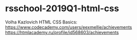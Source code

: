# rsschool-2019Q1-html-css
Volha Kazlovich
HTML CSS Basics: https://www.codecademy.com/users/eexmellie/achievements
https://htmlacademy.ru/profile/id568603/achievements
